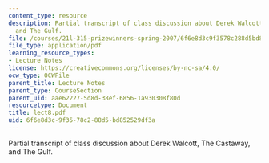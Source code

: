 ```yaml
---
content_type: resource
description: Partial transcript of class discussion about Derek Walcott, The Castaway,
  and The Gulf.
file: /courses/21l-315-prizewinners-spring-2007/6f6e8d3c9f3578c288d5bd852529df3a_lect8.pdf
file_type: application/pdf
learning_resource_types:
- Lecture Notes
license: https://creativecommons.org/licenses/by-nc-sa/4.0/
ocw_type: OCWFile
parent_title: Lecture Notes
parent_type: CourseSection
parent_uid: aae62227-5d8d-38ef-6856-1a930308f80d
resourcetype: Document
title: lect8.pdf
uid: 6f6e8d3c-9f35-78c2-88d5-bd852529df3a
---
```

Partial transcript of class discussion about Derek Walcott, The Castaway, and The Gulf.